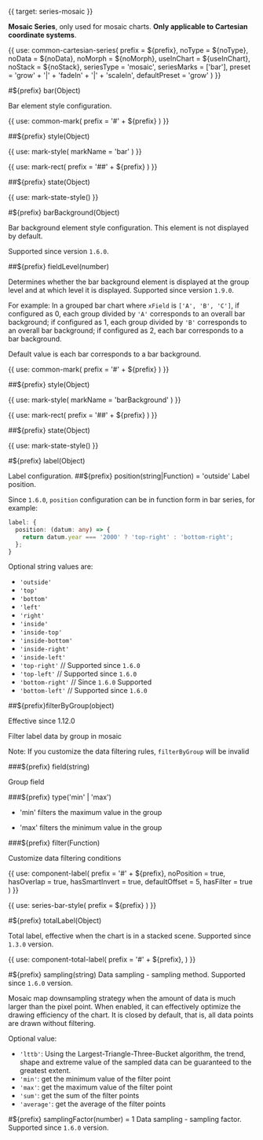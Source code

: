 {{ target: series-mosaic }}

<!-- IMosaicSeriesSpec -->

**Mosaic Series**, only used for mosaic charts. **Only applicable to Cartesian coordinate systems**.

{{ use: common-cartesian-series(
  prefix = ${prefix},
  noType = ${noType},
  noData = ${noData},
  noMorph = ${noMorph},
  useInChart = ${useInChart},
  noStack = ${noStack},
  seriesType = 'mosaic',
  seriesMarks = ['bar'],
  preset = 'grow' + '|' + 'fadeIn' + '|' + 'scaleIn',
  defaultPreset = 'grow'
) }}

#${prefix} bar(Object)

Bar element style configuration.

{{ use: common-mark(
  prefix = '#' + ${prefix}
) }}

##${prefix} style(Object)

{{ use: mark-style(
  markName = 'bar'
) }}

{{ use: mark-rect(
  prefix = '##' + ${prefix}
) }}

##${prefix} state(Object)

{{ use: mark-state-style() }}

#${prefix} barBackground(Object)

Bar background element style configuration. This element is not displayed by default.

Supported since version `1.6.0`.

##${prefix} fieldLevel(number)

Determines whether the bar background element is displayed at the group level and at which level it is displayed. Supported since version `1.9.0`.

For example: In a grouped bar chart where `xField` is `['A', 'B', 'C']`, if configured as 0, each group divided by `'A'` corresponds to an overall bar background; if configured as 1, each group divided by `'B'` corresponds to an overall bar background; if configured as 2, each bar corresponds to a bar background.

Default value is each bar corresponds to a bar background.

{{ use: common-mark(
  prefix = '#' + ${prefix}
) }}

##${prefix} style(Object)

{{ use: mark-style(
  markName = 'barBackground'
) }}

{{ use: mark-rect(
  prefix = '##' + ${prefix}
) }}

##${prefix} state(Object)

{{ use: mark-state-style() }}

#${prefix} label(Object)

Label configuration.
##${prefix} position(string|Function) = 'outside'
Label position.

Since `1.6.0`, `position` configuration can be in function form in bar series, for example:

```ts
label: {
  position: (datum: any) => {
    return datum.year === '2000' ? 'top-right' : 'bottom-right';
  };
}
```

Optional string values ​​are:

- `'outside'`
- `'top'`
- `'bottom'`
- `'left'`
- `'right'`
- `'inside'`
- `'inside-top'`
- `'inside-bottom'`
- `'inside-right'`
- `'inside-left'`
- `'top-right'` // Supported since `1.6.0`
- `'top-left'` // Supported since `1.6.0`
- `'bottom-right'` // Since `1.6.0` Supported
- `'bottom-left'` // Supported since `1.6.0`

##${prefix}filterByGroup(object)

Effective since 1.12.0

Filter label data by group in mosaic

Note: If you customize the data filtering rules, `filterByGroup` will be invalid

###${prefix} field(string)

Group field

###${prefix} type('min' | 'max')

- 'min' filters the maximum value in the group

- 'max' filters the minimum value in the group

###${prefix} filter(Function)

Customize data filtering conditions

{{ use: component-label(
prefix = '#' + ${prefix},
noPosition = true,
hasOverlap = true,
hasSmartInvert = true,
defaultOffset = 5,
hasFilter = true
) }}

{{ use: series-bar-style(
prefix = ${prefix}
) }}

#${prefix} totalLabel(Object)

Total label, effective when the chart is in a stacked scene. Supported since `1.3.0` version.

{{ use: component-total-label(
prefix = '#' + ${prefix},
) }}

#${prefix} sampling(string)
Data sampling - sampling method. Supported since `1.6.0` version.

Mosaic map downsampling strategy when the amount of data is much larger than the pixel point. When enabled, it can effectively optimize the drawing efficiency of the chart. It is closed by default, that is, all data points are drawn without filtering.

Optional value:

- `'lttb'`: Using the Largest-Triangle-Three-Bucket algorithm, the trend, shape and extreme value of the sampled data can be guaranteed to the greatest extent.
- `'min'`: get the minimum value of the filter point
- `'max'`: get the maximum value of the filter point
- `'sum'`: get the sum of the filter points
- `'average'`: get the average of the filter points

#${prefix} samplingFactor(number) = 1
Data sampling - sampling factor. Supported since `1.6.0` version.
